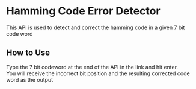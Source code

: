 # Hamming Code Error Detector
This API is used to detect and correct the hamming code in a given 7 bit code word

## How to Use
Type the 7 bit codeword at the end of the API in the link and hit enter. <br/>
You will receive the incorrect bit position and the resulting corrected code word as the output 
